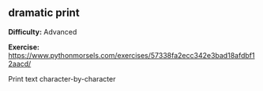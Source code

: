 ## dramatic print

**Difficulty:** Advanced

**Exercise:** https://www.pythonmorsels.com/exercises/57338fa2ecc342e3bad18afdbf12aacd/

Print text character-by-character
    